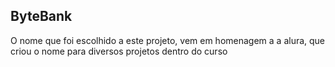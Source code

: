 ## ByteBank

 O nome que foi escolhido a este projeto, vem em homenagem
a a alura, que criou o nome para diversos projetos dentro do curso
